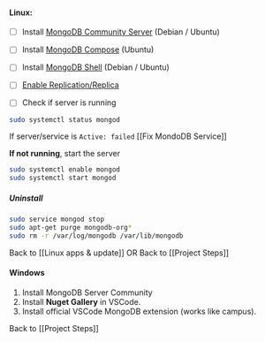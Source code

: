 #### Linux:

- [ ] Install [MongoDB Community Server](https://www.mongodb.com/try/download/community) (Debian / Ubuntu)
- [ ] Install [MongoDB Compose](https://www.mongodb.com/try/download/compass) (Ubuntu)
- [ ] Install [MongoDB Shell](https://www.mongodb.com/try/download/shell) (Debian / Ubuntu)
- [ ] [Enable Replication/Replica](https://stackoverflow.com/a/77932054/3944285)

- [ ] Check if server is running 
```bash
sudo systemctl status mongod
```

If server/service  is `Active: failed`
	[[Fix MondoDB Service]]

 **If not running**, start the server 
```bash
sudo systemctl enable mongod
sudo systemctl start mongod
```

##### Uninstall
```bash
sudo service mongod stop
sudo apt-get purge mongodb-org*
sudo rm -r /var/log/mongodb /var/lib/mongodb
```

Back to [[Linux apps & update]]
OR
Back to [[Project Steps]]
#### Windows
1. Install MongoDB Server Community
2. Install **Nuget Gallery** in VSCode.
3. Install official VSCode MongoDB extension (works like campus).

Back to [[Project Steps]]